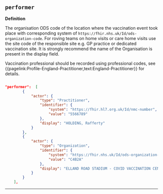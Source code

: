 ## `performer`

<b>Definition</b><br>

The organisation ODS code of the location where the vaccination event took place with corresponding system of `https://fhir.nhs.uk/Id/ods-organization-code`. For roving teams on home visits or care home visits use the site code of the responsible site e.g. GP practice or dedicated vaccination site. It is strongly recommend the name of the Organisation is present in the display field.

Vaccination professional should be recorded using professional codes, see {{pagelink:Profile-England-Practitioner,text:England-Practitioner}} for details.

```json

"performer":  [
        {
            "actor": {
                "type": "Practitioner",
                "identifier": {
                    "system": "https://fhir.hl7.org.uk/Id/nmc-number",
                    "value": "5566789"
                },
                "display": "HOLDING, Rafferty"
            }
        },
        {
            "actor": {
                "type": "Organization",
                "identifier": {
                    "system": "https://fhir.nhs.uk/Id/ods-organization-code",
                    "value": "C4B2A"
                },
                "display": "ELLAND ROAD STADIUM - COVID VACCINATION CENTRE"
            }
        }
    ],
```
---